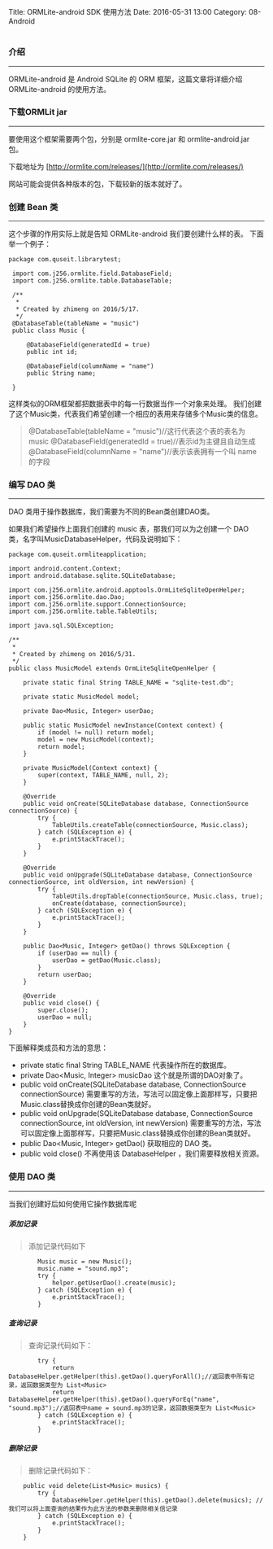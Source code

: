 Title: ORMLite-android SDK 使用方法
Date: 2016-05-31 13:00
Category: 08-Android

# 

### 介绍
---

ORMLite-android 是 Android SQLite 的 ORM 框架，这篇文章将详细介绍 ORMLite-android 的使用方法。

### 下载ORMLit jar
---

要使用这个框架需要两个包，分别是 ormlite-core.jar 和 ormlite-android.jar 包。

下载地址为 [http://ormlite.com/releases/](http://ormlite.com/releases/)

网站可能会提供各种版本的包，下载较新的版本就好了。

### 创建 Bean 类
---

这个步骤的作用实际上就是告知 ORMLite-android 我们要创建什么样的表。
下面举一个例子：

```
package com.quseit.librarytest;
 
 import com.j256.ormlite.field.DatabaseField;
 import com.j256.ormlite.table.DatabaseTable;
 
 /**
  *
  * Created by zhimeng on 2016/5/17.
  */
 @DatabaseTable(tableName = "music")
 public class Music {
 
     @DatabaseField(generatedId = true)
     public int id;
 
     @DatabaseField(columnName = "name")
     public String name;
 
 }
```

这样类似的ORM框架都把数据表中的每一行数据当作一个对象来处理。
我们创建了这个Music类，代表我们希望创建一个相应的表用来存储多个Music类的信息。


>@DatabaseTable(tableName = "music")//这行代表这个表的表名为music
>@DatabaseField(generatedId = true)//表示id为主键且自动生成
>@DatabaseField(columnName = "name")//表示该表拥有一个叫 name 的字段


### 编写 DAO 类
---

DAO 类用于操作数据库，我们需要为不同的Bean类创建DAO类。

如果我们希望操作上面我们创建的 music 表，那我们可以为之创建一个 DAO 类，名字叫MusicDatabaseHelper，代码及说明如下：

```
package com.quseit.ormliteapplication;

import android.content.Context;
import android.database.sqlite.SQLiteDatabase;

import com.j256.ormlite.android.apptools.OrmLiteSqliteOpenHelper;
import com.j256.ormlite.dao.Dao;
import com.j256.ormlite.support.ConnectionSource;
import com.j256.ormlite.table.TableUtils;

import java.sql.SQLException;

/**
 * 
 * Created by zhimeng on 2016/5/31.
 */
public class MusicModel extends OrmLiteSqliteOpenHelper {

    private static final String TABLE_NAME = "sqlite-test.db";

    private static MusicModel model;

    private Dao<Music, Integer> userDao;

    public static MusicModel newInstance(Context context) {
        if (model != null) return model;
        model = new MusicModel(context);
        return model;
    }

    private MusicModel(Context context) {
        super(context, TABLE_NAME, null, 2);
    }

    @Override
    public void onCreate(SQLiteDatabase database, ConnectionSource connectionSource) {
        try {
            TableUtils.createTable(connectionSource, Music.class);
        } catch (SQLException e) {
            e.printStackTrace();
        }
    }

    @Override
    public void onUpgrade(SQLiteDatabase database, ConnectionSource connectionSource, int oldVersion, int newVersion) {
        try {
            TableUtils.dropTable(connectionSource, Music.class, true);
            onCreate(database, connectionSource);
        } catch (SQLException e) {
            e.printStackTrace();
        }
    }

    public Dao<Music, Integer> getDao() throws SQLException {
        if (userDao == null) {
            userDao = getDao(Music.class);
        }
        return userDao;
    }

    @Override
    public void close() {
        super.close();
        userDao = null;
    }
}
```

下面解释类成员和方法的意思：

  * private static final String TABLE_NAME 
    代表操作所在的数据库。
  * private Dao<Music, Integer> musicDao 
    这个就是所谓的DAO对象了。
  * public void onCreate(SQLiteDatabase database, ConnectionSource connectionSource) 
    需要重写的方法，写法可以固定像上面那样写，只要把Music.class替换成你创建的Bean类就好。
  * public void onUpgrade(SQLiteDatabase database, ConnectionSource connectionSource, int oldVersion, int newVersion)
    需要重写的方法，写法可以固定像上面那样写，只要把Music.class替换成你创建的Bean类就好。
  * public Dao<Music, Integer> getDao() 
    获取相应的 DAO 类。
  * public void close() 
    不再使用该 DatabaseHelper ，我们需要释放相关资源。
    

### 使用 DAO 类
---

当我们创建好后如何使用它操作数据库呢

##### 添加记录
>添加记录代码如下

```
        Music music = new Music();
        music.name = "sound.mp3";
        try {
            helper.getUserDao().create(music);
        } catch (SQLException e) {
            e.printStackTrace();
        }
```

##### 查询记录
>查询记录代码如下：

```
        try {
            return DatabaseHelper.getHelper(this).getDao().queryForAll();//返回表中所有记录，返回数据类型为 List<Music>
            return DatabaseHelper.getHelper(this).getDao().queryForEq("name", "sound.mp3");//返回表中name = sound.mp3的记录，返回数据类型为 List<Music>
        } catch (SQLException e) {
            e.printStackTrace();
        }
```

##### 删除记录
>删除记录代码如下：

```
    public void delete(List<Music> musics) {
        try {
            DatabaseHelper.getHelper(this).getDao().delete(musics); //我们可以将上面查询的结果作为此方法的参数来删除相关信记录
        } catch (SQLException e) {
            e.printStackTrace();
        }
    }
```
